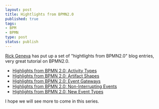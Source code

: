 ```yaml
--- 
layout: post
title: Hightlights from BPMN2.0
published: true
tags: 
- BPM
- BPMN
type: post
status: publish
---
```

[Rick Geneva](http://www.processmodeling.info/) has put up a set of "hightlights from BPMN2.0" blog entries, very great tutorial on BPMN2.0.

* [Highlights from BPMN 2.0: Activity Types](http://www.processmodeling.info/posts/highlights-from-bpmn-2-0-activity-types/)
* [Highlights from BPMN 2.0: Artifact Shapes](http://www.processmodeling.info/posts/highlights-from-bpmn-2-0-artifact-shapes/)
* [Highlights from BPMN 2.0: Event Gateways](http://www.processmodeling.info/posts/highlights-from-bpmn-2-0-event-gateways/)
* [Highlights from BPMN 2.0: Non-Interrupting Events](http://www.processmodeling.info/posts/highlights-from-bpmn-2-0-non-interrupting-events/)
* [Highlights from BPMN 2.0: New Event Types](http://www.processmodeling.info/posts/highlights-from-bpmn-2-0-new-event-types/)

I hope we will see more to come in this series.
